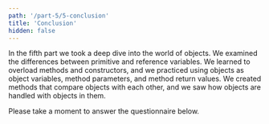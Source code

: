 ```yaml
---
path: '/part-5/5-conclusion'
title: 'Conclusion'
hidden: false
---
```


<!-- TODO: kirjoita uudestaan, teemana olio-ohjelmointi ja tiedon väliset yhteydet -->

<!-- Viidennessä osassa syvennyttiin olioiden maailmaan. Tarkastelimme alkeis- ja viittaustyyppisten muuttujien eroa. Tutustuimme metodien ja konstruktorien kuormittamiseen, harjoittelimme olioiden käyttöä oliomuuttujina sekä metodin parametrina ja paluuarvona. Harjoittelimme olioiden vertailuun käytettävien metodien luomista, ja käsittelimme olioita listalla sekä listoja oliomuuttujana. -->

In the fifth part we took a deep dive into the world of objects. We examined the differences between primitive and reference variables. We learned to overload methods and constructors, and we practiced using objects as object variables, method parameters, and method return values. We created methods that compare objects with each other, and we saw how objects are handled with objects in them.

<!-- TODO: yhteenveto osan relevanteista opeista -->

<!-- Vastaa vielä alla olevaan kyselyyn. -->

Please take a moment to answer the questionnaire below.

<quiz id='ebd9d038-365c-5847-904a-55f6d1c3b622'></quiz>
